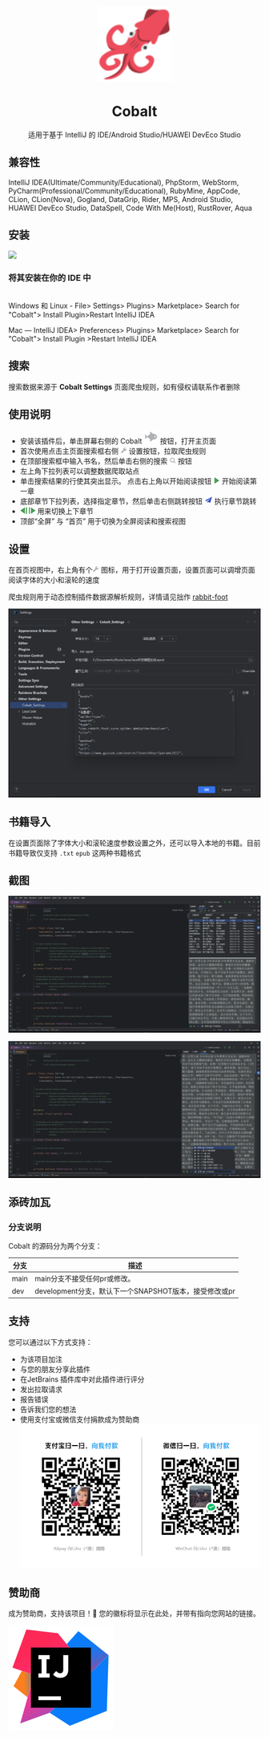 <div align="center">
    <a href="https://plugins.jetbrains.com/plugin/10080-rainbow-brackets">
        <img src="./src/main/resources/META-INF/pluginIcon.svg" width="150" height="150" alt="logo"/>
    </a>
</div>
<h1 align="center">Cobalt</h1>
<p align="center">适用于基于 IntelliJ 的 IDE/Android Studio/HUAWEI DevEco Studio</p>

## 兼容性

IntelliJ IDEA(Ultimate/Community/Educational), PhpStorm, WebStorm, PyCharm(Professional/Community/Educational), RubyMine, AppCode, CLion, CLion(Nova), Gogland, DataGrip, Rider, MPS, Android Studio, HUAWEI DevEco Studio, DataSpell, Code With Me(Host), RustRover, Aqua

## 安装

<a href="https://plugins.jetbrains.com/embeddable/install/15870">
<img src="https://user-images.githubusercontent.com/12044174/123105697-94066100-d46a-11eb-9832-338cdf4e0612.png" width="300"/>
</a>

### 将其安装在你的 IDE 中

<br>
Windows 和 Linux - File> Settings> Plugins> Marketplace> Search for "Cobalt"> Install Plugin>Restart IntelliJ IDEA

Mac — IntelliJ IDEA> Preferences> Plugins> Marketplace> Search for "Cobalt"> Install Plugin >Restart IntelliJ IDEA

## 搜索

搜索数据来源于 **Cobalt Settings** 页面爬虫规则，如有侵权请联系作者删除

## 使用说明

- 安装该插件后，单击屏幕右侧的 Cobalt ![](src/main/resources/img/fish.svg) 按钮，打开主页面
- 首次使用点击主页面搜索框右侧 ![](src/main/resources/img/settings.png) 设置按钮，拉取爬虫规则
- 在顶部搜索框中输入书名，然后单击右侧的搜索 ![](src/main/resources/img/search.png) 按钮
- 左上角下拉列表可以调整数据爬取站点
- 单击搜索结果的行使其突出显示。 点击右上角以开始阅读按钮 ![](src/main/resources/img/start.png) 开始阅读第一章
- 底部章节下拉列表，选择指定章节，然后单击右侧跳转按钮 ![](src/main/resources/img/go_with.png) 执行章节跳转
- ![](src/main/resources/img/previous.png) ![](src/main/resources/img/next.png) 用来切换上下章节
- 顶部“全屏” 与 “首页” 用于切换为全屏阅读和搜索视图

## 设置

在首页视图中，右上角有个![](src/main/resources/img/settings.png)  图标，用于打开设置页面，设置页面可以调增页面阅读字体的大小和滚轮的速度

爬虫规则用于动态控制插件数据源解析规则，详情请见拙作 [rabbit-foot](https://github.com/liaoas/rabbit-foot)

![setting.png](src/main/resources/img/setting.png)

## 书籍导入

在设置页面除了字体大小和滚轮速度参数设置之外，还可以导入本地的书籍。目前书籍导致仅支持 `.txt` `epub` 这两种书籍格式

## 截图

![main](src/main/resources/img/main.png)

![full-screen](src/main/resources/img/full-screen.png)

## 添砖加瓦
### 分支说明

Cobalt 的源码分为两个分支：

| 分支    | 描述                                               |
|--------|---------------------------------------------------------------|
| main   | main分支不接受任何pr或修改。 |
| dev    | development分支，默认下一个SNAPSHOT版本，接受修改或pr |

## 支持

您可以通过以下方式支持：

- 为该项目加注
- 与您的朋友分享此插件
- 在JetBrains 插件库中对此插件进行评分
- 发出拉取请求
- 报告错误
- 告诉我们您的想法
- 使用支付宝或微信支付捐款成为赞助商
![pay](src/main/resources/img/pay.png)

## 赞助商
成为赞助商，支持该项目！🌈 您的徽标将显示在此处，并带有指向您网站的链接。

<a href="https://www.jetbrains.com/" target="_blank">
    <img src="src/main/resources/img/IntelliJ_IDEA_icon.svg">
</a>

